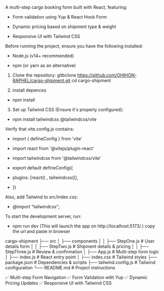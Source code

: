 <!-- INTARACTIVE BOOKING FORM -->

A multi-step cargo booking form built with React, featuring:

* Form validation using Yup & React Hook Form

* Dynamic pricing based on shipment type & weight

* Responsive UI with Tailwind CSS


<!-- PREREQUISITES -->

Before running the project, ensure you have the following installed:

* Node.js (v14+ recommended)

* npm (or yarn as an alternative)


<!-- INSTALLATION & SETUP -->

1. Clone the repository:
 gitbclone https://github.com/OHIHON-RAPHEL/cargo-shipment.git
 cd cargo-shipment

2. install depences

 * npm install

3. Set up Tailwind CSS (Ensure it's properly configured):

 * npm install tailwindcss @tailwindcss/vite

  Verify that vite.config.js contains:

  * import { defineConfig } from 'vite'
  * import react from '@vitejs/plugin-react'
  * import tailwindcss from '@tailwindcss/vite'

  * export default defineConfig({
  * plugins: [react() , tailwindcss()],
  * })

  Also, add Tailwind to src/index.css:

  * @import "tailwindcss";


<!-- RUNING THE PROJECT LOCALLY -->

To start the development server, run:

* npm run dev (This will launch the app on http://localhost:5173/.) copy the url and paste in browser


<!-- PROJECT STRUCTURE -->

 cargo-shipment
├── src
│   ├── components
│   │   ├── StepOne.js  # User details form
│   │   ├── StepTwo.js  # Shipment details & pricing
│   │   ├── StepThree.js # Review & confirmation
│   ├── App.js         # Multi-step form logic
│   ├── index.js       # React entry point
│   ├── index.css      # Tailwind styles
├── package.json       # Dependencies & scripts
├── tailwind.config.js # Tailwind configuration
└── README.md          # Project instructions


<!-- FEATURES & ENHANCEMENT -->

✅ Multi-step Form Navigation
✅ Form Validation with Yup
✅ Dynamic Pricing Updates
✅ Responsive UI with Tailwind CSS